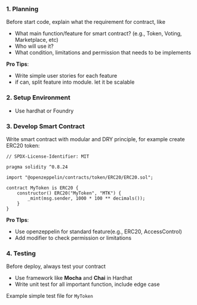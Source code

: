### 1. Planning
Before start code, explain what the requirement for contract, like
- What main function/feature for smart contract? (e.g., Token, Voting, Marketplace, etc)
- Who will use it?
- What condition, limitations and permission that needs to be implements

**Pro Tips**:
- Write simple user stories for each feature
- if can, split feature into module. let it be scalable

### 2. Setup Environment
- Use hardhat or Foundry

### 3. Develop Smart Contract
Write smart contract with modular and DRY principle, for example create ERC20 token:
```solidity
// SPDX-License-Identifier: MIT

pragma solidity ^0.8.24

import "@openzeppelin/contracts/token/ERC20/ERC20.sol";

contract MyToken is ERC20 {
	constructor() ERC20("MyToken", "MTK") {
		_mint(msg.sender, 1000 * 100 ** decimals());
	}
}
```

**Pro TIps**:
- Use openzeppelin for standard feature(e.g., ERC20, AccessControl)
- Add modifier to check permission or limitations

### 4. Testing
Before deploy, always test your contract
- Use framework like **Mocha** and **Chai** in Hardhat
- Write unit test for all important function, include edge case

Example simple test file for `MyToken` 
